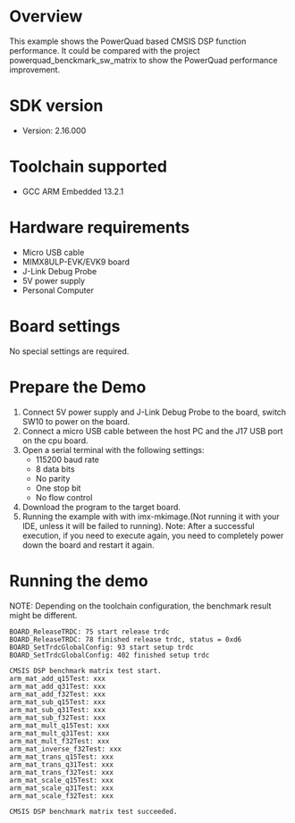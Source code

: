 Overview
========
This example shows the PowerQuad based CMSIS DSP function performance.
It could be compared with the project powerquad_benckmark_sw_matrix to show the PowerQuad performance improvement.

SDK version
===========
- Version: 2.16.000

Toolchain supported
===================
- GCC ARM Embedded  13.2.1

Hardware requirements
=====================
- Micro USB cable
- MIMX8ULP-EVK/EVK9 board
- J-Link Debug Probe
- 5V power supply
- Personal Computer

Board settings
==============
No special settings are required.

Prepare the Demo
================
1.  Connect 5V power supply and J-Link Debug Probe to the board, switch SW10 to power on the board.
2.  Connect a micro USB cable between the host PC and the J17 USB port on the cpu board.
3.  Open a serial terminal with the following settings:
    - 115200 baud rate
    - 8 data bits
    - No parity
    - One stop bit
    - No flow control
4.  Download the program to the target board.
5.  Running the example with with imx-mkimage.(Not running it with your IDE, unless it will be failed to running).
    Note: After a successful execution, if you need to execute again, you need to completely power down the board and restart it again.

Running the demo
================
NOTE: Depending on the toolchain configuration, the benchmark result might be different.
~~~~~~~~~~~~~~~~~~~~~
BOARD_ReleaseTRDC: 75 start release trdc
BOARD_ReleaseTRDC: 78 finished release trdc, status = 0xd6
BOARD_SetTrdcGlobalConfig: 93 start setup trdc
BOARD_SetTrdcGlobalConfig: 402 finished setup trdc

CMSIS DSP benchmark matrix test start.
arm_mat_add_q15Test: xxx
arm_mat_add_q31Test: xxx
arm_mat_add_f32Test: xxx
arm_mat_sub_q15Test: xxx
arm_mat_sub_q31Test: xxx
arm_mat_sub_f32Test: xxx
arm_mat_mult_q15Test: xxx
arm_mat_mult_q31Test: xxx
arm_mat_mult_f32Test: xxx
arm_mat_inverse_f32Test: xxx
arm_mat_trans_q15Test: xxx
arm_mat_trans_q31Test: xxx
arm_mat_trans_f32Test: xxx
arm_mat_scale_q15Test: xxx
arm_mat_scale_q31Test: xxx
arm_mat_scale_f32Test: xxx

CMSIS DSP benchmark matrix test succeeded.
~~~~~~~~~~~~~~~~~~~~~
